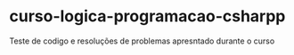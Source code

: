 # curso-logica-programacao-csharpp
Teste de codigo e resoluções de problemas apresntado durante o curso 
